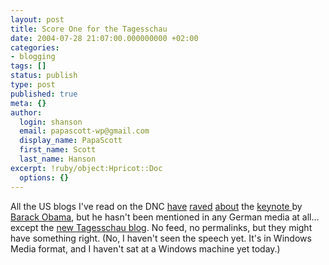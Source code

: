 ```yaml
---
layout: post
title: Score One for the Tagesschau
date: 2004-07-28 21:07:00.000000000 +02:00
categories:
- blogging
tags: []
status: publish
type: post
published: true
meta: {}
author:
  login: shanson
  email: papascott-wp@gmail.com
  display_name: PapaScott
  first_name: Scott
  last_name: Hanson
excerpt: !ruby/object:Hpricot::Doc
  options: {}
---
```

<p>All the US blogs I've read on the DNC <a href="http://www.dangerousmeta.com/?p=4013">have</a> <a href="http://www.buzzmachine.com/archives/2004_07_28.html#007607" title="BuzzMachine... by Jeff Jarvis">raved</a> <a href="http://www.davosnewbies.com/2004/07/28#onObama">about</a> the <a href="http://www.msnbc.com/modules/interactive.asp?id=/d/ip/dnc_tuesday_videos_152/data.js&navid=3032091&fmt=full&cp1=1">keynote </a> by <a href="http://www.newyorker.com/fact/content/?040531fa_fact1">Barack Obama</a>, but he hasn't been mentioned in any German media at all... except the <a href="http://blog.tagesschau.de/">new Tagesschau blog</a>. No feed, no permalinks, but they might have something right. (No, I haven't seen the speech yet. It's in Windows Media format, and  I haven't sat at a Windows machine yet today.)</p>
